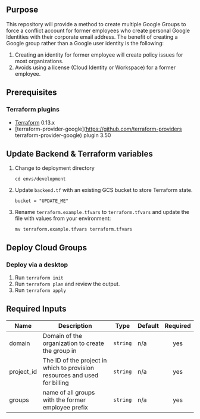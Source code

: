 ## Purpose 

This repository will provide a method to create multiple Google Groups to force a conflict account for former employees who create personal Google Identities with their corporate email address. The benefit of creating a Google group rather than a Google user identity is the following: 

1. Creating an identity for former employee will create policy issues for most organizations.
1. Avoids using a license (Cloud Identity or Workspace) for a former employee.

## Prerequisites

### Terraform plugins

- [Terraform](https://www.terraform.io/downloads.html) 0.13.x
- [terraform-provider-google](https://github.com/terraform-providers terraform-provider-google) plugin 3.50

## Update Backend & Terraform variables

1. Change to deployment directory
   ```
   cd envs/development
   ```
1. Update `backend.tf` with an existing GCS bucket to store Terraform state.
   ```
   bucket = "UPDATE_ME"
   ```
1. Rename `terraform.example.tfvars` to `terraform.tfvars` and update the file with values from your environment:
   ```
   mv terraform.example.tfvars terraform.tfvars
   ```

## Deploy Cloud Groups

### Deploy via a desktop

1. Run `terraform init`
1. Run `terraform plan` and review the output.
1. Run `terraform apply`

## Required Inputs

| Name | Description | Type | Default | Required |
|------|-------------|------|---------|:--------:|
| domain | Domain of the organization to create the group in | `string` | n/a | yes |
| project\_id | The ID of the project in which to provision resources and used for billing | `string` | n/a | yes |
| groups | name of all groups with the former employee prefix | `string` | n/a | yes |


